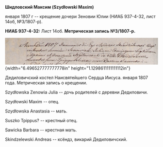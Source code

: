 **Шидловский Максим (Szydłowski Maxim)**

января 1807 г -- крещение дочери Зеновии Юлии (НИАБ 937-4-32, лист 14об,
№3/1807-р).

**НИАБ 937-4-32:** Лист 14об. **Метрическая запись №3/1807-р.**

![](./media/d38057e14e9bbb1c8871e8dcb7aed3fcb796abd8.png){width="6.496527777777778in"
height="1.1298611111111112in"}

Дедиловичский костел Наисвятейшего Сердца Иисуса. января 1807 года.
Метрическая запись о крещении.

Szydłowska Zenowia Julia -- дочь родителей с деревни Дедиловичи.

Szydłowski Maxim -- отец.

Szydłowska Anastasia -- мать.

Suszko Tpippus? -- крестный отец.

Sawicka Barbara -- крестная мать.

Skindzelewski Andreas -- ксёндз, викарий Дедиловичский.
